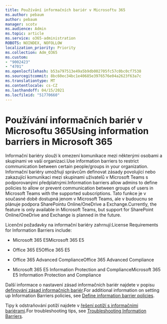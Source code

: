 ```yaml
---
title: Používání informačních bariér v Microsoftu 365
ms.author: pebaum
author: pebaum
manager: scotv
ms.audience: Admin
ms.topic: article
ms.service: o365-administration
ROBOTS: NOINDEX, NOFOLLOW
localization_priority: Priority
ms.collection: Adm_O365
ms.custom:
- "9002423"
- "4701"
ms.openlocfilehash: b53a797513e49a5b9db002705fc57c0bc0cf7538
ms.sourcegitcommit: 8bc60ec34bc1e40685e3976576e04a2623f63a7c
ms.translationtype: MT
ms.contentlocale: cs-CZ
ms.lasthandoff: 04/15/2021
ms.locfileid: "51770660"
---
```

# <a name="using-information-barriers-in-microsoft-365"></a><span data-ttu-id="78d97-102">Používání informačních bariér v Microsoftu 365</span><span class="sxs-lookup"><span data-stu-id="78d97-102">Using information barriers in Microsoft 365</span></span>

<span data-ttu-id="78d97-103">Informační bariéry slouží k omezení komunikace mezi některými osobami a skupinami ve vaší organizaci.</span><span class="sxs-lookup"><span data-stu-id="78d97-103">Use information barriers to restrict communication between certain people/groups in your organization.</span></span> <span data-ttu-id="78d97-104">Informační bariéry umožňují správcům definovat zásady povolující nebo zakazující komunikaci mezi skupinami uživatelů v Microsoft Teams s podporovanými předplatnými.</span><span class="sxs-lookup"><span data-stu-id="78d97-104">Information barriers allow admins to define policies to allow or prevent communication between groups of users in Microsoft Teams with the supported subscriptions.</span></span>  <span data-ttu-id="78d97-105">Tato funkce je v současné době dostupná jenom v Microsoft Teams, ale v budoucnu se plánuje podpora SharePointu Online/OneDrive a Exchange.</span><span class="sxs-lookup"><span data-stu-id="78d97-105">Currently, the feature is only available in Microsoft Teams, but support for SharePoint Online/OneDrive and Exchange is planned in the future.</span></span>

<span data-ttu-id="78d97-106">Licenční požadavky na informační bariéry zahrnují:</span><span class="sxs-lookup"><span data-stu-id="78d97-106">License Requirements for Information Barriers include:</span></span>

- <span data-ttu-id="78d97-107">Microsoft 365 E5</span><span class="sxs-lookup"><span data-stu-id="78d97-107">Microsoft 365 E5</span></span>

- <span data-ttu-id="78d97-108">Office 365 E5</span><span class="sxs-lookup"><span data-stu-id="78d97-108">Office 365 E5</span></span>

- <span data-ttu-id="78d97-109">Office 365 Advanced Compliance</span><span class="sxs-lookup"><span data-stu-id="78d97-109">Office 365 Advanced Compliance</span></span>

- <span data-ttu-id="78d97-110">Microsoft 365 E5 Information Protection and Compliance</span><span class="sxs-lookup"><span data-stu-id="78d97-110">Microsoft 365 E5 Information Protection and Compliance</span></span>

<span data-ttu-id="78d97-111">Další informace o nastavení zásad informačních bariér najdete v popisu [definování zásad informačních bariér](https://docs.microsoft.com/microsoft-365/compliance/information-barriers-policies).</span><span class="sxs-lookup"><span data-stu-id="78d97-111">For additional information on setting up Information Barriers policies, see [Define information barrier policies](https://docs.microsoft.com/microsoft-365/compliance/information-barriers-policies).</span></span>

<span data-ttu-id="78d97-112">Tipy k odstraňování potíží najdete v [řešení potíží s informačními bariérami](https://docs.microsoft.com/microsoft-365/compliance/information-barriers-troubleshooting).</span><span class="sxs-lookup"><span data-stu-id="78d97-112">For troubleshooting tips, see [Troubleshooting Information Barriers](https://docs.microsoft.com/microsoft-365/compliance/information-barriers-troubleshooting).</span></span>

